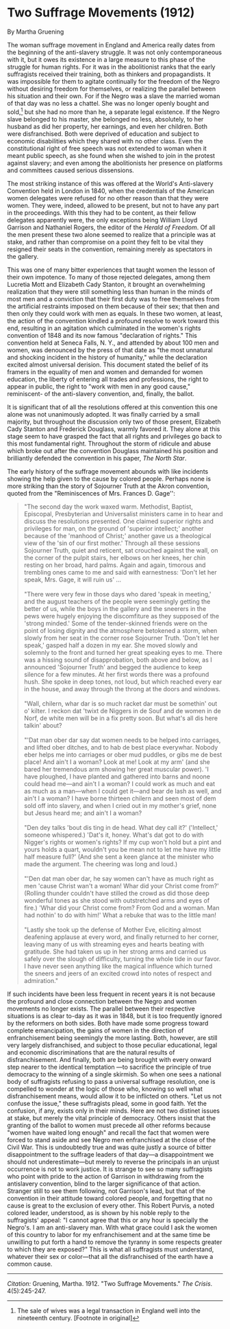 <!--
title:   Two Suffrage Movements
author:  Gruening, Martha
journal: The Crisis
year:    1912
volume:  4
issue:   5
pages:   245-247
-->
# Two Suffrage Movements (1912)

 By Martha Gruening

[^fn]: The sale of wives was a legal transaction in England well into the nineteenth century. [Footnote in original]

The woman suffrage movement in England and America really dates from the beginning of the anti-slavery struggle. It was not only contemporaneous with it, but it owes its existence in a large measure to this phase of the struggle for human rights. For it was in the abolitionist ranks that the early suffragists received their training, both as thinkers and propagandists. It was impossible for them to agitate continually for the freedom of the Negro without desiring freedom for themselves, or realizing the parallel between his situation and their own. For if the Negro was a slave the married woman of that day was no less a chattel. She was no longer openly bought and sold,[^fn] but she had no more than he, a separate legal existence. If the Negro slave belonged to his master, she belonged no less, absolutely, to her husband as did her property, her earnings, and even her children. Both were disfranchised. Both were deprived of education and subject to economic disabilities which they shared with no other class. Even the constitutional right of free speech was not extended to woman when it meant public speech, as she found when she wished to join in the protest against slavery; and even among the abolitionists her presence on platforms and committees caused serious dissensions.

The most striking instance of this was offered at the World's Anti-slavery Convention held in London in 1840, when the credentials of the American women delegates were refused for no other reason than that they were women. They were, indeed, allowed to be present, but not to have any part in the proceedings. With this they had to be content, as their fellow delegates apparently were, the only exceptions being William Lloyd Garrison and Nathaniel Rogers, the editor of the *Herald of Freedom*. Of all the men present these two alone seemed to realize that a principle was at stake, and rather than compromise on a point they felt to be vital they resigned their seats in the convention, remaining merely as spectators in the gallery.

This was one of many bitter experiences that taught women the lesson of their own impotence. To many of those rejected delegates, among them Lucretia Mott and Elizabeth Cady Stanton, it brought an overwhelming realization that they were still something less than human in the minds of most men and a conviction that their first duty was to free themselves from the artificial restraints imposed on them because of their sex; that then and then only they could work with men as equals. In these two women, at least, the action of the convention kindled a profound resolve to work toward this end, resulting in an agitation which culminated in the women's rights convention of 1848 and its now famous "declaration of rights." This convention held at Seneca Falls, N. Y., and attended by about 100 men and women, was denounced by the press of that date as "the most unnatural and shocking incident in the history of humanity," while the declaration excited almost universal derision. This document stated the belief of its framers in the equality of men and women and demanded for women education, the liberty of entering all trades and professions, the right to appear in public, the right to "work with men in any good cause," reminiscent- of the anti-slavery convention, and, finally, the ballot.

It is significant that of all the resolutions offered at this convention this one alone was not unanimously adopted. It was finally carried by a small majority, but throughout the discussion only two of those present, Elizabeth Cady Stanton and Frederick Douglass, warmly favored it. They alone at this stage seem to have grasped the fact that all rights and privileges go back to this most fundamental right. Throughout the storm of ridicule and abuse which broke out after the convention Douglass maintained his position and brilliantly defended the convention in his paper, *The North Star*.

The early history of the suffrage movement abounds with like incidents showing the help given to the cause by colored people. Perhaps none is more striking than the story of Sojourner Truth at the Akron convention, quoted from the "Reminiscences of Mrs. Frances D. Gage'':

> "The second day the work waxed warm. Methodist, Baptist, Episcopal, Presbyterian and Universalist ministers came in to hear and discuss the resolutions presented. One claimed superior rights and privileges for man, on the ground of 'superior intellect;' another because of the 'manhood of Christ;' another gave us a theological view of the 'sin of our first mother.' Through all these sessions Sojourner Truth, quiet and reticent, sat crouched against the wall, on the corner of the pulpit stairs, her elbows on her knees, her chin resting on her broad, hard palms. Again and again, timorous and trembling ones came to me and said with earnestness: 'Don't let her speak, Mrs. Gage, it will ruin us' …     
> &nbsp;     
> "There were very few in those days who dared 'speak in meeting,' and the august teachers of the people were seemingly getting the better of us, while the boys in the gallery and the sneerers in the pews were hugely enjoying the discomfiture as they supposed of the 'strong minded.' Some of the tender-skinned friends were on the point of losing dignity and the atmosphere betokened a storm, when slowly from her seat in the corner rose Sojourner Truth. 'Don't let her speak,' gasped half a dozen in my ear. She moved slowly and solemnly to the front and turned her great speaking eyes to me. There was a hissing sound of disapprobation, both above and below, as I announced 'Sojourner Truth' and begged the audience to keep silence for a few minutes. At her first words there was a profound hush. She spoke in deep tones, not loud, but which reached every ear in the house, and away through the throng at the doors and windows.   
> &nbsp;     
> "Wall, chilern, whar dar is so much racket dar must be somethin' out o' kilter. I reckon dat 'twixt de Niggers in de Souf and de women in de Norf, de white men will be in a fix pretty soon. But what's all dis here talkin' about?    
> &nbsp;     
> "'Dat man ober dar say dat women needs to be helped into carriages, and lifted ober ditches, and to hab de best place everywhar. Nobody eber helps me into carriages or ober mud puddles, or gibs me de best place! And ain't I a woman? Look at me! Look at my arm' (and she bared her tremendous arm showing her great muscular power). 'I have ploughed, I have planted and gathered into barns and noone could head me—and ain't I a woman? I could work as much and eat as much as a man—when I could get it—and bear de lash as well, and ain't I a woman? I have borne thirteen chilern and seen most of dem sold off into slavery, and when I cried out in my mother's grief, none but Jesus heard me; and ain't I a woman?     
> &nbsp;     
> "Den dey talks 'bout dis ting in de head. What dey call it?' ('Intellect,' someone whispered.) 'Dat's it, honey. What's dat got to do with Nigger's rights or women's rights? If my cup won't hold but a pint and yours holds a quart, wouldn't you be mean not to let me have my little half measure full?' (And she sent a keen glance at the minister who made the argument. The cheering was long and loud.)     
> &nbsp;     
> "'Den dat man ober dar, he say women can't have as much right as men 'cause Christ wan't a woman! Whar did your Christ come from?' (Rolling thunder couldn't have stilled the crowd as did those deep wonderful tones as she stood with outstretched arms and eyes of fire.) 'Whar did your Christ come from? From God and a woman. Man had nothin' to do with him!' What a rebuke that was to the little man!    
> &nbsp;     
> "Lastly she took up the defense of Mother Eve, eliciting almost deafening applause at every word, and finally returned to her corner, leaving many of us with streaming eyes and hearts beating with gratitude. She had taken us up in her strong arms and carried us safely over the slough of difficulty, turning the whole tide in our favor. I have never seen anything like the magical influence which turned the sneers and jeers of an excited crowd into notes of respect and admiration."

If such incidents have been less frequent in recent years it is not because the profound and close connection between the Negro and women movements no longer exists. The parallel between their respective situations is as clear to-day as it was in 1848, but it is too frequently ignored by the reformers on both sides. Both have made some progress toward complete emancipation, the gains of women in the direction of enfranchisement being seemingly the more lasting. Both, however, are still very largely disfranchised, and subject to those peculiar educational, legal and economic discriminations that are the natural results of disfranchisement. And finally, both are being brought with every onward step nearer to the identical temptation —to sacrifice the principle of true democracy to the winning of a single skirmish. So when one sees a national body of suffragists refusing to pass a universal suffrage resolution, one is compelled to wonder at the logic of those who, knowing so well what disfranchisement means, would allow it to be inflicted on others. "Let us not confuse the issue," these suffragists plead, some in good faith. Yet the confusion, if any, exists only in their minds. Here are not two distinet issues at stake, but merely the vital principle of democracy. Others insist that the granting of the ballot to women must precede all other reforms because "women have waited long enough" and recall the fact that women were forced to stand aside and see Negro men enfranchised at the close of the Civil War. This is undoubtedly true and was quite justly a source of bitter disappointment to the suffrage leaders of that day—a disappointment we should not underestimate—but merely to reverse the principals in an unjust occurrence is not to work justice. It is strange to see so many suffragists who point with pride to the action of Garrison in withdrawing from the antislavery convention, blind to the larger significance of that action. Stranger still to see them following, not Garrison's lead, but that of the convention in their attitude toward colored people, and forgetting that no cause is great to the exclusion of every other. This Robert Purvis, a noted colored leader, understood, as is shown by his noble reply to the suffragists' appeal: "I cannot agree that this or any hour is specially the Negro's. I am an anti-slavery man. With what grace could I ask the women of this country to labor for my enfranchisement and at the same time be unwilling to put forth a hand to remove the tyranny in some respects greater to which they are exposed?" This is what all suffragists must understand, whatever their sex or color—that all the disfranchised of the earth have a common cause.

_________________
*Citation:* Gruening, Martha. 1912. "Two Suffrage Movements." *The Crisis*. 4(5):245-247.
